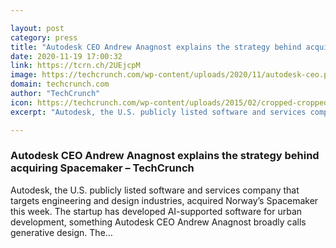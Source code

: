 ```yaml
---

layout: post
category: press
title: "Autodesk CEO Andrew Anagnost explains the strategy behind acquiring Spacemaker"
date: 2020-11-19 17:00:32
link: https://tcrn.ch/2UEjcpM
image: https://techcrunch.com/wp-content/uploads/2020/11/autodesk-ceo.png?w=437
domain: techcrunch.com
author: "TechCrunch"
icon: https://techcrunch.com/wp-content/uploads/2015/02/cropped-cropped-favicon-gradient.png?w=180
excerpt: "Autodesk, the U.S. publicly listed software and services company that targets engineering and design industries, acquired Norway’s Spacemaker this week. The startup has developed AI-supported software for urban development, something Autodesk CEO Andrew Anagnost broadly calls generative design. The…"

---
```


### Autodesk CEO Andrew Anagnost explains the strategy behind acquiring Spacemaker – TechCrunch

Autodesk, the U.S. publicly listed software and services company that targets engineering and design industries, acquired Norway’s Spacemaker this week. The startup has developed AI-supported software for urban development, something Autodesk CEO Andrew Anagnost broadly calls generative design. The…